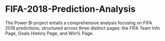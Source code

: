 # FIFA-2018-Prediction-Analysis
The Power BI project entails a comprehensive analysis focusing on FIFA 2018 predictions, structured across three distinct pages: the FIFA Team Info Page, Goals History Page, and Win% Page.
